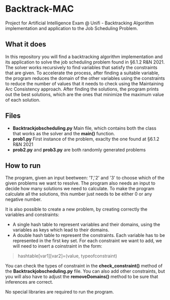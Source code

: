 # Backtrack-MAC
Project for Artificial Intelligence Exam @ Unifi - Backtracking Algorithm implementation and application to the Job Scheduling Problem.
##  What it does
In this repository you will find a backtracking algorithm implementation and its application to solve the job scheduling problem found in §6.1.2 R&N 2021. The solver works recursively to find variables that satisfy the constraints that are given. To accelerate the process, after finding a suitable variable, the program reduces the domain of the other variables using the constraints to reduce the number of values that it needs to check using the Maintaining Arc Consistency approach. After finding the solutions, the program prints out the best solutions, which are the ones that minimize the maximum value of each solution.
## Files
- **Backtrackjobscheduling.py** Main file, which contains both the class that works as the solver and the **main()** function.
- **prob1.py** First instance of the problem, exaclty the one found at §6.1.2 R&N 2021
- **prob2.py** and **prob3.py** are both randomly generated problems
## How to run
The program, given an input beetween: '1','2' and '3' to choose which of the given problems we want to resolve. The program also needs an input to decide how many solutions we need to calculate. To make the program calculate all the solutions, this number just needs to be either 0 or any negative number. 

It is also possible to create a new problem, by creating correctly the variables and constraints: 
- A single hash table to represent variables and their domains, using the variables as keys which lead to their domains.
- A double hash table to represent the constraints. Each variable has to be represented in the first key set. For each constraint we want to add, we will need to insert a coinstraint in the form:

> hashtable[var1][var2]=(value, typeofconstraint)

You can check the types of constraint in the  **check_constraint()** method of the **Backtrackjobscheduling.py** file. You can also add other constraints, but you will also have to adjust the **removeDomains()** method to be sure that inferences are correct.

No special libraries are required to run the program.
